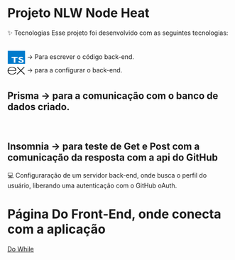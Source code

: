 <h1>Projeto NLW Node Heat</h1>

✨ Tecnologias Esse projeto foi desenvolvido com as seguintes tecnologias:


<div style="display: inline_block"><br>
<img align="center" alt="typescript" height="30" width="40" src="https://raw.githubusercontent.com/devicons/devicon/master/icons/typescript/typescript-plain.svg"> ->  Para escrever o código back-end.<br>
<img align="center" alt="express" height="30" width="40" src="https://github.com/devicons/devicon/blob/master/icons/express/express-original.svg"> -> para a configurar o back-end.<br>
<h2>Prisma -> para a comunicação com o banco de dados criado.</h2><br>
<h2>Insomnia -> para teste de Get e Post com a comunicação da resposta com a api do GitHub</h2>
</div>

💻 Configuraração de um servidor back-end, onde busca o perfil do usuário, liberando uma autenticação com o GitHub oAuth.

<h1>Página Do Front-End, onde conecta com  a aplicação</h1>
<a href="https://github.com/GuilhermeBiscalchin/DoWhileNLW/blob/aula02NLW/README.md">Do While</a>
